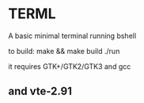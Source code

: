 # TERML
A basic minimal terminal running bshell

to build:
    make && make build
    ./run

it requires GTK+/GTK2/GTK3 and gcc

## and vte-2.91
